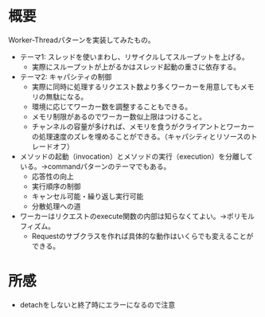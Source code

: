# 概要

Worker-Threadパターンを実装してみたもの。

* テーマ1: スレッドを使いまわし、リサイクルしてスループットを上げる。
  * 実際にスループットが上がるかはスレッド起動の重さに依存する。
* テーマ2: キャパシティの制御
  * 実際に同時に処理するリクエスト数より多くワーカーを用意してもメモリの無駄になる。
  * 環境に応じてワーカー数を調整することもできる。
  * メモリ制限があるのでワーカー数似上限はつけること。
  * チャンネルの容量が多ければ、メモリを食うがクライアントとワーカーの処理速度のズレを埋めることができる。（キャパシティとリソースのトレードオフ）
* メソッドの起動（invocation）とメソッドの実行（execution）を分離している。→commandパターンのテーマでもある。
  * 応答性の向上
  * 実行順序の制御
  * キャンセル可能・繰り返し実行可能
  * 分散処理への道
* ワーカーはリクエストのexecute関数の内部は知らなくてよい。→ポリモルフィズム。
  * Requestのサブクラスを作れば具体的な動作はいくらでも変えることができる。

# 所感

* detachをしないと終了時にエラーになるので注意

